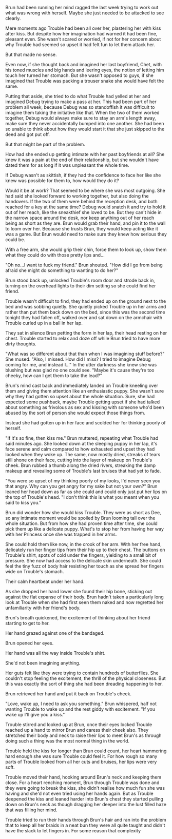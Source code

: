 Brun had been running her mind ragged the last week trying to work out what was wrong with herself. Maybe she just needed to be attacked to see clearly.

Mere moments ago Trouble had been all over her, plastering her with kiss after kiss. But despite how her imagination had warned it had been fine, pleasant even. She wasn't scared or worried, if not for her concern about why Trouble had seemed so upset it had felt fun to let them attack her. 

But that made no sense. 

Even now, if she thought back and imagined her last boyfriend, Chet, with his toned muscles and big hands and leering eyes, the notion of letting him touch her turned her stomach. But she wasn't opposed to guys, if she imagined that Trouble was packing a trouser snake she would have felt the same. 

Putting that aside, she tried to do what Trouble had yelled at her and imagined Debug trying to make a pass at her. This had been part of her problem all week, because Debug was so standoffish it was difficult to imagine them taking the initiative like that. When the two of them worked together, Debug would always make sure to stay an arm's length away, make sure they never accidentally bumped into one another. She had been so unable to think about how they would start it that she just skipped to the deed and got put off.

But that might be part of the problem.

How had she ended up getting intimate with her past boyfriends at all? She knew it was a pain at the end of their relationship, but she wouldn't have dated them for as long if it was unpleasant the whole time. 

If Debug wasn't as skittish, if they had the confidence to face her like she knew was possible for them to, how would they do it?

Would it be at work? That seemed to be where she was most outgoing. She had said she looked forward to working together, but also doing the handovers. If the two of them were behind the reception desk, and both reached for a key at the same time? Debug would snatch it and try to hold it out of her reach, like the sneakthief she loved to be. But they can't hide in the narrow space around the desk, nor keep anything out of her reach being as short as they are. Brun would grab their hand, and pin it to the wall to loom over her. Because she trusts Brun, they would keep acting like it was a game. But Brun would need to make sure they knew how serious they could be. 

With a free arm, she would grip their chin, force them to look up, show them what they could do with those pretty lips and...

"Oh no...I want to fuck my friend." Brun shouted. "How did I go from being afraid she might do something to wanting to do her?"

Brun stood back up, unlocked Trouble's room door and strode back in, turning on the overhead lights to their dim setting so she could find her friend.

Trouble wasn't difficult to find, they had ended up on the ground next to the bed and was sobbing quietly. She quietly picked Trouble up in her arms and rather than put them back down on the bed, since this was the second time tonight they had fallen off, walked over and sat down on the armchair with Trouble curled up in a ball in her lap. 

They sat in silence Brun petting the form in her lap, their head resting on her chest. Trouble started to relax and doze off while Brun tried to have more dirty thoughts. 

"What was so different about that than when I was imagining stuff before?" She mused. "Also, I missed. How did I miss? I tried to imagine Debug coming for me, and instead I..." In the utter darkness she knew she was blushing but was glad no one could see. "Maybe it's cause they're too cheeky, how can I get them to take the lead?" 

Brun's mind cast back and immediately landed on Trouble kneeling over them and giving them attention like an enthusiastic puppy. She wasn't sure why they had gotten so upset about the whole situation. Sure, she had expected some pushback, maybe Trouble getting upset if she had talked about something as frivolous as sex and kissing with someone who'd been abused by the sort of person she would expect those things from.

Instead she had gotten up in her face and scolded her for thinking poorly of herself. 

"If it's so fine, then kiss me." Brun muttered, repeating what Trouble had said minutes ago. She looked down at the sleeping puppy in her lap, it's face serene and calm compared to how exhausted and upset they had looked when they woke up. The same, now mostly dried, streaks of tears still shone on their face, cutting into the layer of makeup on Trouble's cheek. Brun rubbed a thumb along the dried rivers, streaking the damp makeup and revealing some of Trouble's last bruises that had yet to fade.

"You were so upset of my thinking poorly of my looks, I'd never seen you that angry. Why can you get angry for my sake but not your own?" Brun leaned her head down as far as she could and could only just put her lips on the top of Trouble's head. "I don't think this is what you meant when you said to kiss you."

Brun did wonder how she would kiss Trouble. They were as short as Dee, so any intimate moment would be spoiled by Brun looming tall over the whole situation. But from how she had proven time after time, she could pick them up like a delicate puppy. What's to stop her from having her way with her Princess once she was trapped in her arms.

She could hold them like now, in the crook of her arm. With her free hand, delicately run her finger tips from their hip up to their chest. The buttons on Trouble's shirt, spots of cold under the fingers, yielding to a small bit of pressure. She now had access to the delicate skin underneath. She could feel the tiny fuzz of body hair resisting her touch as she spread her fingers wide on Trouble's stomach. 

Their calm heartbeat under her hand.

As she dropped her hand lower she found their hip bone, sticking out against the flat expanse of their body. Brun hadn't taken a particularly long look at Trouble when she had first seen them naked and now regretted her unfamiliarity with her friend's body.

Brun's breath quickened, the excitement of thinking about her friend starting to get to her.

Her hand grazed against one of the bandaged.

Brun opened her eyes.

Her hand was all the way inside Trouble's shirt.

She'd not been imagining anything.

Her guts felt like they were trying to contain hundreds of butterflies. She couldn't stop feeling the excitement, the thrill of the physical closeness. But this was exactly the sort of thing she had been dreading happening to her.

Brun retrieved her hand and put it back on Trouble's cheek.

"Love, wake up, I need to ask you something." Brun whispered, half not wanting Trouble to wake up and the rest giddy with excitement. "If you wake up I'll give you a kiss."

Trouble stirred and looked up at Brun, once their eyes locked Trouble reached up a hand to mirror Brun and caress their cheek also. They stretched their body and neck to raise their lips to meet Brun's as through doing such a thing was the most normal thing in the world.

Trouble held the kiss for longer than Brun could count, her heart hammering hard enough she was sure Trouble could feel it. For how rough so many parts of Trouble looked from all her cuts and bruises, her lips were very soft.

Trouble moved their hand, hooking around Brun's neck and keeping them close. For a heart renching moment, Brun through Trouble was done and they were going to break the kiss, she didn't realise how much fun she was having and she'd not even tried using her hands again. But as Trouble deepened the kiss and leaned harder into Brun's chest they started pulling down on Brun's neck as though dragging her deeper into the lust filled haze that was filling her mind.

Trouble tried to run their hands through Brun's hair and ran into the problem that to keep all her braids in a neat bun they were all quite taught and didn't have the slack to let fingers in. For some reason that complexity 
